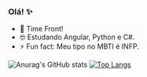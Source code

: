 ### Olá! ✨

- 🔭 Time Front!
- 🤓 Estudando Angular, Python e C#.
- ⚡ Fun fact: Meu tipo no MBTI é INFP.

![Anurag's GitHub stats](https://github-readme-stats.vercel.app/api?username=LeticiaTP&show_icons=true&theme=nightowl)
[![Top Langs](https://github-readme-stats.vercel.app/api/top-langs/?username=LeticiaTP&show_icons=true&theme=nightowl&layout=compact)](https://github.com/anuraghazra/github-readme-stats)
